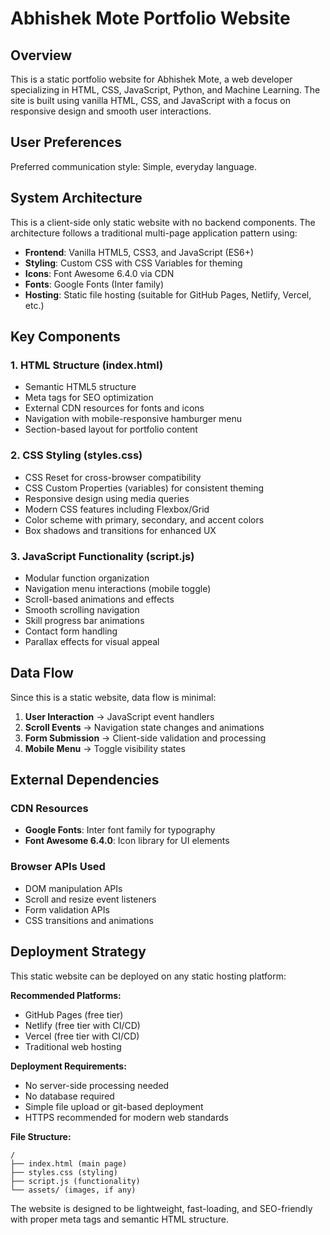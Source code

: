 # Abhishek Mote Portfolio Website

## Overview

This is a static portfolio website for Abhishek Mote, a web developer specializing in HTML, CSS, JavaScript, Python, and Machine Learning. The site is built using vanilla HTML, CSS, and JavaScript with a focus on responsive design and smooth user interactions.

## User Preferences

Preferred communication style: Simple, everyday language.

## System Architecture

This is a client-side only static website with no backend components. The architecture follows a traditional multi-page application pattern using:

- **Frontend**: Vanilla HTML5, CSS3, and JavaScript (ES6+)
- **Styling**: Custom CSS with CSS Variables for theming
- **Icons**: Font Awesome 6.4.0 via CDN
- **Fonts**: Google Fonts (Inter family)
- **Hosting**: Static file hosting (suitable for GitHub Pages, Netlify, Vercel, etc.)

## Key Components

### 1. HTML Structure (index.html)
- Semantic HTML5 structure
- Meta tags for SEO optimization
- External CDN resources for fonts and icons
- Navigation with mobile-responsive hamburger menu
- Section-based layout for portfolio content

### 2. CSS Styling (styles.css)
- CSS Reset for cross-browser compatibility
- CSS Custom Properties (variables) for consistent theming
- Responsive design using media queries
- Modern CSS features including Flexbox/Grid
- Color scheme with primary, secondary, and accent colors
- Box shadows and transitions for enhanced UX

### 3. JavaScript Functionality (script.js)
- Modular function organization
- Navigation menu interactions (mobile toggle)
- Scroll-based animations and effects
- Smooth scrolling navigation
- Skill progress bar animations
- Contact form handling
- Parallax effects for visual appeal

## Data Flow

Since this is a static website, data flow is minimal:

1. **User Interaction** → JavaScript event handlers
2. **Scroll Events** → Navigation state changes and animations
3. **Form Submission** → Client-side validation and processing
4. **Mobile Menu** → Toggle visibility states

## External Dependencies

### CDN Resources
- **Google Fonts**: Inter font family for typography
- **Font Awesome 6.4.0**: Icon library for UI elements

### Browser APIs Used
- DOM manipulation APIs
- Scroll and resize event listeners
- Form validation APIs
- CSS transitions and animations

## Deployment Strategy

This static website can be deployed on any static hosting platform:

**Recommended Platforms:**
- GitHub Pages (free tier)
- Netlify (free tier with CI/CD)
- Vercel (free tier with CI/CD)
- Traditional web hosting

**Deployment Requirements:**
- No server-side processing needed
- No database required
- Simple file upload or git-based deployment
- HTTPS recommended for modern web standards

**File Structure:**
```
/
├── index.html (main page)
├── styles.css (styling)
├── script.js (functionality)
└── assets/ (images, if any)
```

The website is designed to be lightweight, fast-loading, and SEO-friendly with proper meta tags and semantic HTML structure.